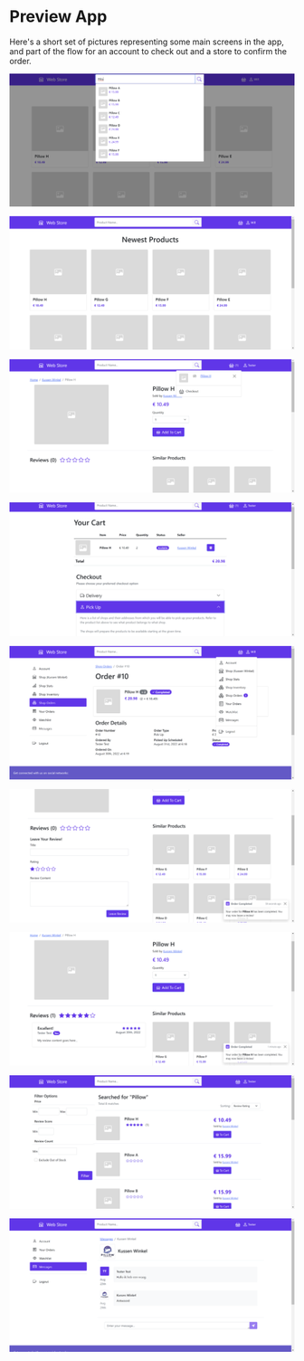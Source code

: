 # Preview App

Here's a short set of pictures representing some main screens in the app, and part of the flow 
for an account to check out and a store to confirm the order.


![Preview Image 1](./p1.png)

![Preview Image 2](./p2.png)

![Preview Image 3](./p3.png)

![Preview Image 4](./p4.png)

![Preview Image 5](./p5.png)

![Preview Image 6](./p6.png)

![Preview Image 7](./p7.png)

![Preview Image 8](./p8.png)

![Preview Image 9](./p9.png)